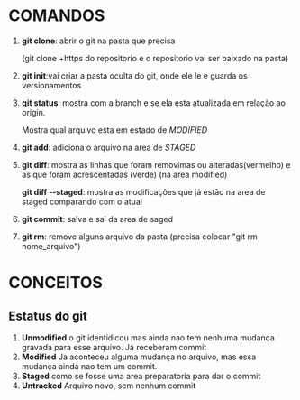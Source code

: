 
# COMANDOS

1. **git clone**:
    abrir o git na pasta que precisa
    
    (git clone +https do repositorio e o repositorio vai ser baixado na pasta)
    

2. **git init**:vai criar a pasta oculta do git, onde ele le e guarda os versionamentos 

3. **git status**: mostra com a branch e se ela esta atualizada em relação ao origin. 
   
   Mostra qual arquivo esta em estado de *MODIFIED*

4. **git add**: adiciona o arquivo na area de *STAGED*
   
5. **git diff**: mostra as linhas que foram removimas ou alteradas(vermelho) e as que foram acrescentadas (verde) (na area modified)
   
   **git diff --staged**: mostra as modificações que já estão na area de staged comparando com o atual

6. **git commit**: salva e sai da area de saged 

7. **git rm**: remove alguns arquivo da pasta (precisa colocar "git rm nome_arquivo")

# CONCEITOS

## Estatus do  git 
1. **Unmodified**
    o git identidicou mas ainda nao tem nenhuma mudança gravada para esse arquivo.
    Já receberam commit
2. **Modified**
    Ja aconteceu alguma mudança no arquivo, mas essa mudança ainda nao tem um commit.
3. **Staged**
    como se fosse uma area preparatoria para dar o commit 
4. **Untracked**
    Arquivo novo, sem nenhum commit 
